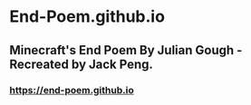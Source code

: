 # End-Poem.github.io
## Minecraft's End Poem By Julian Gough - Recreated by Jack Peng.
### https://end-poem.github.io
